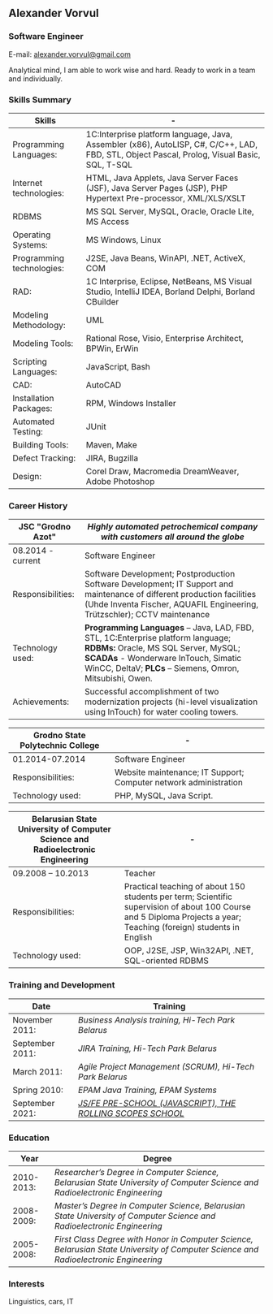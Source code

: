 ## Alexander Vorvul
### Software Engineer

E-mail: alexander.vorvul@gmail.com 

Analytical mind, I am able to work wise and hard. Ready to work in a team and individually.

### Skills Summary 

Skills | - 
------------ | -------------
Programming Languages: | 1C:Interprise platform language, Java, Assembler (x86), AutoLISP, C#, C/C++, LAD, FBD, STL, Object Pascal, Prolog, Visual Basic, SQL, T-SQL
Internet technologies: | HTML, Java Applets, Java Server Faces (JSF), Java Server Pages (JSP), PHP Hypertext Pre-processor, XML/XLS/XSLT
RDBMS | MS SQL Server, MySQL, Oracle, Oracle Lite, MS Access
Operating Systems: | MS Windows, Linux
Programming technologies: | J2SE, Java Beans, WinAPI, .NET, ActiveX, COM
RAD: | 1C Interprise, Eclipse, NetBeans, MS Visual Studio, IntelliJ IDEA, Borland Delphi, Borland CBuilder
Modeling Methodology: | UML
Modeling Tools: | Rational Rose, Visio, Enterprise Architect, BPWin, ErWin
Scripting Languages: | JavaScript, Bash
CAD: | AutoCAD
Installation Packages: | RPM, Windows Installer
Automated Testing: | JUnit
Building Tools: | Maven, Make
Defect Tracking: | JIRA, Bugzilla
Design: | Corel Draw, Macromedia DreamWeaver, Adobe Photoshop

### Career History

**JSC "Grodno Azot"** | *Highly automated petrochemical company with customers all around the globe*
------------ | -------------
08.2014 - current | Software Engineer
Responsibilities: | Software Development; Postproduction Software Development; IT Support and maintenance of different production facilities (Uhde Inventa Fischer, AQUAFIL Engineering, Trützschler); CCTV maintenance
Technology used: | **Programming Languages** – Java, LAD, FBD, STL, 1C:Enterprise platform language; **RDBMs:** Oracle, MS SQL Server, MySQL; **SCADAs** - Wonderware InTouch, Simatic WinCC,  DeltaV; **PLCs** – Siemens, Omron, Mitsubishi, Owen.
Achievements: |  Successful accomplishment of two modernization projects (hi-level visualization using InTouch) for water cooling towers. 

**Grodno State Polytechnic College** | -
------------ | -------------
01.2014-07.2014 | Software Engineer
Responsibilities: | Website maintenance; IT Support; Computer network administration
Technology used: | PHP, MySQL, Java Script.

**Belarusian State University of Computer Science and Radioelectronic Engineering** | - 
------------ | -------------
09.2008 – 10.2013 | Teacher
Responsibilities: | Practical teaching of about 150 students per term; Scientific supervision of about 100 Course and 5 Diploma Projects a year; Teaching (foreign) students in English
Technology used: | OOP, J2SE, JSP, Win32API, .NET, SQL-oriented RDBMS 

### Training and Development

Date | Training
------------ | -------------
November 2011: | *Business Analysis training, Hi-Tech Park Belarus*
September 2011: | *JIRA Training, Hi-Tech Park Belarus*
March 2011: | *Agile Project Management (SCRUM), Hi-Tech Park Belarus*
Spring 2010: | *EPAM Java Training, EPAM Systems*
September 2021: | [*JS/FE PRE-SCHOOL (JAVASCRIPT), THE ROLLING SCOPES SCHOOL*](https://app.rs.school/certificate/lbev1tzb)

### Education

Year | Degree
------------ | -------------
2010-2013: | *Researcher’s Degree in Computer Science, Belarusian State University of Computer Science and Radioelectronic Engineering*
2008-2009: | *Master’s Degree in Computer Science, Belarusian State University of Computer Science and Radioelectronic Engineering*
2005-2008: | *First Class Degree with Honor in Computer Science, Belarusian State University of Computer Science and Radioelectronic Engineering*

### Interests
Linguistics, cars, IT
